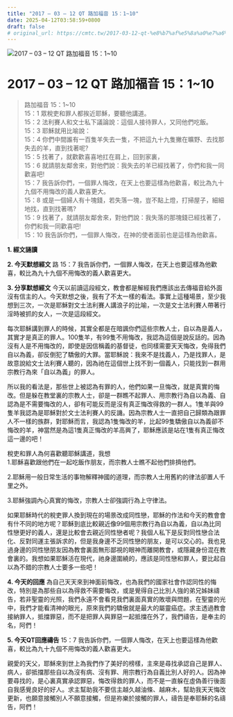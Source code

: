 ```yaml
---
title: "2017 – 03 – 12 QT 路加福音 15：1~10"
date: 2025-04-12T03:58:59+0800
draft: false
# original_url: https://cmtc.tw/2017-03-12-qt-%e8%b7%af%e5%8a%a0%e7%a6%8f%e9%9f%b3-15%ef%bc%9a110
---
```


![2017 – 03 – 12 QT 路加福音 15：1\~10](/images/qt.jpg   "2017 – 03 – 12 QT 路加福音 15：1\~10")

# 2017 – 03 – 12 QT 路加福音 15：1\~10

> 路加福音 15：1\~10  
> 15：1 眾稅吏和罪人都挨近耶穌，要聽他講道。  
> 15：2 法利賽人和文士私下議論說：這個人接待罪人，又同他們吃飯。  
> 15：3 耶穌就用比喻說：  
> 15：4 你們中間誰有一百隻羊失去一隻，不把這九十九隻撇在曠野、去找那失去的羊，直到找著呢?  
> 15：5 找著了，就歡歡喜喜地扛在肩上，回到家裏，  
> 15：6 就請朋友鄰舍來，對他們說：我失去的羊已經找著了，你們和我一同歡喜吧!  
> 15：7 我告訴你們，一個罪人悔改，在天上也要這樣為他歡喜，較比為九十九個不用悔改的義人歡喜更大。  
> 15：8 或是一個婦人有十塊錢，若失落一塊，豈不點上燈，打掃屋子，細細地找，直到找著嗎?  
> 15：9 找著了，就請朋友鄰舍來，對他們說：我失落的那塊錢已經找著了，你們和我一同歡喜吧!  
> 15：10 我告訴你們，一個罪人悔改，在神的使者面前也是這樣為他歡喜。

**1.  經文誦讀**

**2.  今天默想經文**
路 15：7 我告訴你們，一個罪人悔改，在天上也要這樣為他歡喜，較比為九十九個不用悔改的義人歡喜更大。

**3. 分享默想經文**
今天以前讀這段經文，教會都是解經我們應該出去傳福音給外面沒有信主的人。今天默想之後，我有了不太一樣的看法。事實上這種場景，至少我想到三次，一次是耶穌對文士法利賽人講浪子的比喻，一次是文士法利賽人帶著行淫時被抓的女人，一次是這段經文。

每次耶穌講到罪人的時候，其實全都是在暗諷你們這些宗教人士，自以為是義人，其實才是真正的罪人。100隻羊，有99隻不用悔改，我認為這個是說反話的。因為沒有人是不用悔改的，即使是因信稱義的基督徒，也同樣需要天天悔改，免得我們自以為義，卻反倒犯了驕傲的大罪。當耶穌說：我來不是找義人，乃是找罪人，是故意說給文士法利賽人聽的，因為祂在這個世上找不到一個義人，只能找到一群用宗教行為來「自以為義」的罪人。

所以我的看法是，那些世上被認為有罪的人，他們如果一旦悔改，就是真實的悔改。但是躲在教堂裏的宗教人士，卻是一群瞧不起罪人、用宗教行為自以為義、自認為是不需要悔改的人，卻有可能反而是沒有真正悔改得救的一群人。1隻羊與99隻羊我認為是耶穌對於文士法利賽人的反譏。因為宗教人士一直把自己歸類為跟罪人不一樣的族群，對耶穌而言，我認為1隻悔改的羊，比起99隻驕傲自以為義卻不悔改的羊，神當然是為這1隻真正悔改的羊高興了，耶穌應該是站在1隻有真正悔改這一邊的吧！

稅吏和罪人為何喜歡聽耶穌講道，我想  
1.耶穌喜歡跟他們在一起吃飯作朋友，而宗教人士瞧不起他們排擠他們。

2.耶穌用一般日常生活的事物解釋神國的道理，而宗教人士用舊約的律法卻置人千里之外。

3.耶穌強調內心真實的悔改，宗教人士卻強調行為上守律法。

如果耶穌時代的稅吏罪人換到現在的場景改成同性戀，耶穌的作法和今天的教會會有什不同的地方呢？耶穌到底比較親近像99個用宗教行為自以為義，自以為比同性戀更好的義人，還是比較會去親近同性戀者呢？我個人私下是反對同性戀合法化、反對同運主張訴求的，但是我身邊不乏同性戀的朋友，是可以交心的。我也見過身邊的同性戀朋友因為教會裏面無形鄙視的眼神而離開教會，或隱藏身份混在教會裏的。我想如果耶穌活在現代，祂身邊圍繞的，應該是同性戀和罪人，要比起自以為不錯的宗教人士要多一些吧！

**4. 今天的回應**
為自己天天來到神面前悔改，也為我們的國家社會作認同性的悔改，特別是為那些自以為得救不需要悔改，或是覺得自己比別人強的弟兄姊妹禱告，若非聖靈的光照，我們永遠不會看見我們裏面真實的敗壞與問題，在聖靈的光中，我們才能看清神的眼光，原來我們的驕傲就是最大的屬靈癌症。求主透過教會接納罪人，抵擋罪惡，而不是把罪人與罪惡一起抵擋在外了，我們禱告，是奉主的名，阿們！

**5. 今天QT回應禱告**
15：7 我告訴你們，一個罪人悔改，在天上也要這樣為他歡喜，較比為九十九個不用悔改的義人歡喜更大。

親愛的天父，耶穌來到世上為我們作了美好的榜樣，主來是尋找承認自己是罪人、病人，卻抵擋那些自以為沒有病、沒有罪、用宗教行為自義比別人好的人。因為神要尋找的，是心裏真實承認罪惡，悔改得救的罪人，而不是一直躲在虛偽善行後面自我感覺良好的好人。求主幫助我不要信主越久越油條、越麻木，幫助我天天悔改更新，也願意接觸別人不願意接觸，但是祢樂於接觸的罪人，禱告是奉耶穌的名禱告，阿們！

